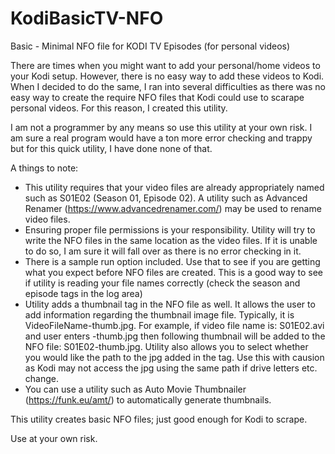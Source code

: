 # KodiBasicTV-NFO
Basic - Minimal NFO file for KODI TV Episodes (for personal videos)

There are times when you might want to add your personal/home videos to your Kodi setup. However, there is no easy way to add these videos to Kodi. When I decided to do the same, I ran into several difficulties as there was no easy way to create the require NFO files that Kodi could use to scarape personal videos. For this reason, I created this utility. 

I am not a programmer by any means so use this utility at your own risk. I am sure a real program would have a ton more error checking and trappy but for this quick utility, I have done none of that. 

A things to note:
- This utility requires that your video files are already appropriately named such as S01E02 (Season 01, Episode 02). A utility such as Advanced Renamer (https://www.advancedrenamer.com/) may be used to rename video files. 
- Ensuring proper file permissions is your responsibility. Utility will try to write the NFO files in the same location as the video files. If it is unable to do so, I am sure it will fall over as there is no error checking in it.
- There is a sample run option included. Use that to see if you are getting what you expect before NFO files are created. This is a good way to see if utility is reading your file names correctly (check the season and episode tags in the log area)
- Utility adds a thumbnail tag in the NFO file as well. It allows the user to add information regarding the thumbnail image file. Typically, it is VideoFileName-thumb.jpg. For example, if video file name is: S01E02.avi and user enters -thumb.jpg then following thumbnail will be added to the NFO file:  S01E02-thumb.jpg. Utility also allows you to select whether you would like the path to the jpg added in the tag. Use this with causion as Kodi may not access the jpg using the same path if drive letters etc. change.
- You can use a utility such as Auto Movie Thumbnailer (https://funk.eu/amt/) to automatically generate thumbnails.

This utility creates basic NFO files; just good enough for Kodi to scrape. 

Use at your own risk.
